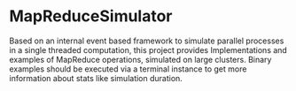 # MapReduceSimulator
Based on an internal event based framework to simulate parallel processes in a single threaded computation, this project provides Implementations and examples of MapReduce operations, simulated on large clusters.
Binary examples should be executed via a terminal instance to get more information about stats like simulation duration.

